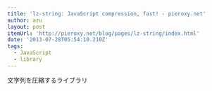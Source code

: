 ```yaml
---
title: 'lz-string: JavaScript compression, fast! - pieroxy.net'
author: azu
layout: post
itemUrl: 'http://pieroxy.net/blog/pages/lz-string/index.html'
date: '2013-07-28T05:54:10.210Z'
tags:
  - JavaScript
  - library
---
```

文字列を圧縮するライブラリ
